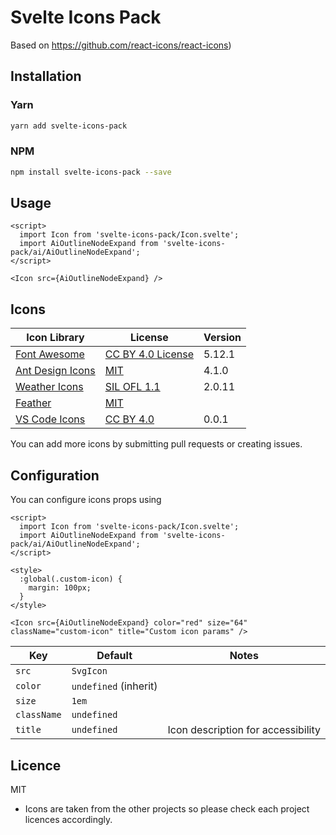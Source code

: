 # Svelte Icons Pack

Based on https://github.com/react-icons/react-icons)

 

## Installation

### Yarn

```bash
yarn add svelte-icons-pack
```

### NPM

```bash
npm install svelte-icons-pack --save
```

## Usage

```svelte
<script>
  import Icon from 'svelte-icons-pack/Icon.svelte';
  import AiOutlineNodeExpand from 'svelte-icons-pack/ai/AiOutlineNodeExpand';
</script>

<Icon src={AiOutlineNodeExpand} />
```

## Icons

| Icon Library                                                       | License                                    | Version |
| ------------------------------------------------------------------ | ------------------------------------------ | ------- |
| [Font Awesome](https://fontawesome.com/)|[CC BY 4.0 License](https://creativecommons.org/licenses/by/4.0/)|5.12.1
| [Ant Design Icons](https://github.com/ant-design/ant-design-icons) | [MIT](https://opensource.org/licenses/MIT) | 4.1.0   |
| [Weather Icons](https://erikflowers.github.io/weather-icons/)|[SIL OFL 1.1](http://scripts.sil.org/OFL)|2.0.11
| [Feather](https://feathericons.com/)|[MIT](https://github.com/feathericons/feather/blob/master/LICENSE)|
| [VS Code Icons](https://github.com/microsoft/vscode-codicons)|[CC BY 4.0](https://creativecommons.org/licenses/by/4.0/)|0.0.1

You can add more icons by submitting pull requests or creating issues.

## Configuration

You can configure icons props using

```svelte
<script>
  import Icon from 'svelte-icons-pack/Icon.svelte';
  import AiOutlineNodeExpand from 'svelte-icons-pack/ai/AiOutlineNodeExpand';
</script>

<style>
  :global(.custom-icon) {
    margin: 100px;
  }
</style>

<Icon src={AiOutlineNodeExpand} color="red" size="64" className="custom-icon" title="Custom icon params" />
```

| Key         | Default               | Notes                              |
| ----------- | --------------------- | ---------------------------------- |
| `src`       | `SvgIcon`             |                                    |
| `color`     | `undefined` (inherit) |                                    |
| `size`      | `1em`                 |                                    |
| `className` | `undefined`           |                                    |
| `title`     | `undefined`           | Icon description for accessibility |

## Licence

MIT

- Icons are taken from the other projects so please check each project licences accordingly.
